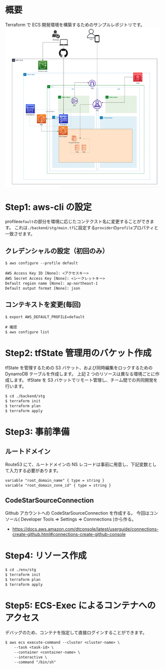 # 概要

Terraform で ECS 開発環境を構築するためのサンプルレポジトリです。
![ECS概要](./images/wholeview.png)

# Step1: aws-cli の設定

profile`default`の部分を環境に応じたコンテクスト名に変更することができます。
これは`./backend/stg/main.tf`に設定する`provider`の`profile`プロパティと一致させます。

## クレデンシャルの設定（初回のみ）

```
$ aws configure --profile default

AWS Access Key ID [None]: <アクセスキー>
AWS Secret Access Key [None]: <シークレットキー>
Default region name [None]: ap-northeast-1
Default output format [None]: json
```

## コンテキストを変更(毎回)

```
$ export AWS_DEFAULT_PROFILE=default

# 確認
$ aws configure list
```

# Step2: tfState 管理用のバケット作成

tfState を管理するための S3 バケット、および同時編集をロックするための DynamoDB テーブルを作成します。
上記 2 つのリソースは異なる環境ごとに作成します。
tfState を S3 バケットでリモート管理し、チーム間での共同開発を行います。

```
$ cd ./backend/stg
$ terraform init
$ terraform plan
$ terraform apply
```

# Step3: 事前準備

## ルートドメイン

Route53 にて、ルートドメインの NS レコードは事前に用意し、下記変数として入力する必要があります。

```
variable "root_domain_name" { type = string }
variable "root_domain_zone_id" { type = string }
```

## CodeStarSourceConnection

Github アカウントへの CodeStarSourceConnection を作成する。 今回はコンソール( Developer Tools => Settings => Connnections )から作る。

- https://docs.aws.amazon.com/dtconsole/latest/userguide/connections-create-github.html#connections-create-github-console

# Step4: リソース作成

```
$ cd ./env/stg
$ terraform init
$ terraform plan
$ terraform apply
```

# Step5: ECS-Exec によるコンテナへのアクセス

デバッグのため、コンテナを指定して直接ログインすることができます。

```
$ aws ecs execute-command --cluster <cluster-name> \
    --task <task-id> \
    --container <container-name> \
    --interactive \
    --command "/bin/sh"
```
